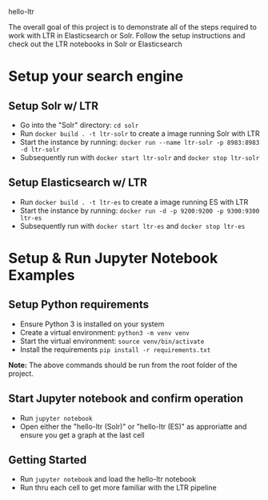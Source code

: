 hello-ltr

The overall goal of this project is to demonstrate all of the steps required to work with LTR in Elasticsearch or Solr. Follow the setup instructions and check out the LTR notebooks in Solr or Elasticsearch

# Setup your search engine

## Setup Solr w/ LTR

- Go into the "Solr" directory: `cd solr`
- Run `docker build . -t ltr-solr` to create a image running Solr with LTR
- Start the instance by running: `docker run --name ltr-solr -p 8983:8983 -d ltr-solr`
- Subsequently run with `docker start ltr-solr` and `docker stop ltr-solr`

## Setup Elasticsearch w/ LTR

- Run `docker build . -t ltr-es` to create a image running ES with LTR
- Start the instance by running: `docker run -d -p 9200:9200 -p 9300:9300 ltr-es`
- Subsequently run with `docker start ltr-es` and `docker stop ltr-es`

# Setup & Run Jupyter Notebook Examples

## Setup Python requirements

- Ensure Python 3 is installed on your system
- Create a virtual environment: `python3 -m venv venv`
- Start the virtual environment: `source venv/bin/activate`
- Install the requirements `pip install -r requirements.txt`

__Note:__ The above commands should be run from the root folder of the project.

## Start Jupyter notebook and confirm operation

- Run `jupyter notebook`
- Open either the "hello-ltr (Solr)" or "hello-ltr (ES)" as approriatte and ensure you get a graph at the last cell


## Getting Started
- Run `jupyter notebook` and load the hello-ltr notebook
- Run thru each cell to get more familiar with the LTR pipeline

